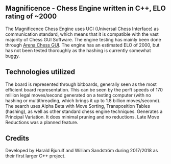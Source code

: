 ## Magnificence - Chess Engine written in C++, ELO rating of ~2000  
The Magnificence Chess Engine uses UCI (Universal Chess Interface) as communication standard, which means that it is compatible with the vast majority of Chess GUI Software. The engine testing has mainly been done through [Arena Chess GUI](http://www.playwitharena.de/). 
The engine has an estimated ELO of 2000, but has not been tested thoroughly as the hashing is currently somewhat buggy. 

## Technologies utilized  
The board is represented through bitboards, generally seen as the most efficient board representation. This can be seen by the perft speeds of 170 million legal moves/second generated on a testing computer (with no hashing or multithreading, which brings it up to 1.8 billion moves/second).    
The search uses Alpha Beta with Move Sorting, Transposition Tables (hashing), as well as other standard chess engine techniques. Generates a Principal Variation. It does minimal pruning and no reductions. Late Move Reductions was a planned feature.  

## Credits
Developed by Harald Bjurulf and William Sandström during 2017/2018 as their first larger C++ project.
